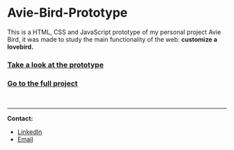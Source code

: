 # Avie-Bird-Prototype

This is a HTML, CSS and JavaScript prototype of my personal project Avie Bird, it was made to study the main functionality of the web: **customize a lovebird.**

### [Take a look at the prototype](https://github.com/dianaString/Avie-Bird-Prototype/settings/pages) 

### [Go to the full project](https://github.com/dianaString/Avie-Bird) 
  
<br>

---

**Contact:**
- [LinkedIn](https://es.linkedin.com/in/dianammarmol)
- [Email](mailto:dianammarmolus@gmail.com)